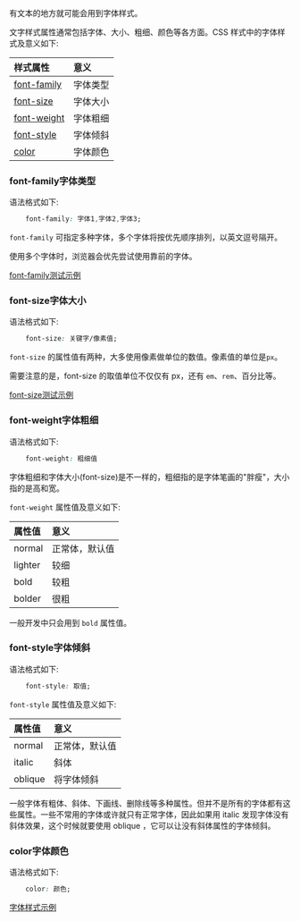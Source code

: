 
有文本的地方就可能会用到字体样式。

文字样式属性通常包括字体、大小、粗细、颜色等各方面。CSS 样式中的字体样式及意义如下:

| 样式属性 | 意义 |
|:--------|:-----|
| [font-family](#font-family字体类型) | 字体类型 |
| [font-size](#font-size字体大小)     | 字体大小 |
| [font-weight](#font-weight字体粗细) | 字体粗细 |
| [font-style](#font-style字体倾斜)   | 字体倾斜 |
| [color](#color字体颜色)             | 字体颜色 |


### font-family字体类型

语法格式如下:
```css
    font-family: 字体1,字体2,字体3;
```
`font-family` 可指定多种字体，多个字体将按优先顺序排列，以英文逗号隔开。

使用多个字体时，浏览器会优先尝试使用靠前的字体。

[font-family测试示例](t/01_font_family.html)


### font-size字体大小

语法格式如下:
```css
    font-size: 关键字/像素值;
```
`font-size` 的属性值有两种，大多使用像素做单位的数值。像素值的单位是`px`。

需要注意的是，font-size 的取值单位不仅仅有 px，还有 `em`、`rem`、百分比等。

[font-size测试示例](t/01_font_size.html)


### font-weight字体粗细

语法格式如下:
```css
    font-weight: 粗细值
```
字体粗细和字体大小(font-size)是不一样的，粗细指的是字体笔画的"胖瘦"，大小指的是高和宽。

`font-weight` 属性值及意义如下:

| 属性值  | 意义 |
|:-------|:-----|
| normal | 正常体，默认值 |
| lighter | 较细 |
| bold   | 较粗 |
| bolder | 很粗 |

一般开发中只会用到 `bold` 属性值。


### font-style字体倾斜

语法格式如下:
```css
    font-style: 取值;
```
`font-style` 属性值及意义如下:

| 属性值  | 意义 |
|:-------|:-----|
| normal | 正常体，默认值 |
| italic | 斜体 |
| oblique | 将字体倾斜 |

一般字体有粗体、斜体、下画线、删除线等多种属性。但并不是所有的字体都有这些属性。一些不常用的字体或许就只有正常字体，因此如果用 italic 发现字体没有斜体效果，这个时候就要使用 oblique ，它可以让没有斜体属性的字体倾斜。


### color字体颜色

语法格式如下:
```css
    color: 颜色;
```

[字体样式示例](t/01_font.html)
